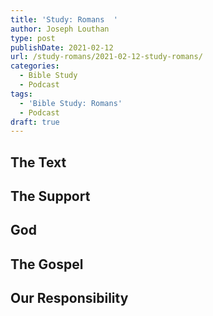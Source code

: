 ```yaml
---
title: 'Study: Romans  '
author: Joseph Louthan
type: post
publishDate: 2021-02-12
url: /study-romans/2021-02-12-study-romans/
categories:
  - Bible Study
  - Podcast
tags:
  - 'Bible Study: Romans'
  - Podcast
draft: true
---
```

## The Text



## The Support



## God



## The Gospel



## Our Responsibility




